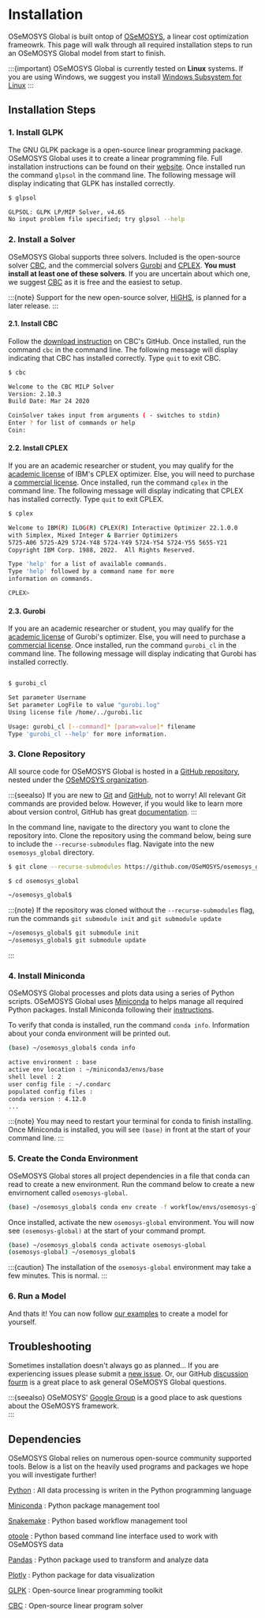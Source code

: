 # Installation

OSeMOSYS Global is built ontop of [OSeMOSYS](http://www.osemosys.org/), a 
linear cost optimization frameowrk. This page will walk through all required 
installation steps to run an OSeMOSYS Global model from start to finish. 

:::{important}
OSeMOSYS Global is currently tested on **Linux** systems. If you are using 
Windows, we suggest you install 
[Windows Subsystem for Linux](https://docs.microsoft.com/en-us/windows/wsl/install)
:::

## Installation Steps

###  1. Install GLPK

The GNU GLPK package is a open-source linear programming package. OSeMOSYS 
Global uses it to create a linear programming file. Full installation 
instructions can be found on their [website](https://www.gnu.org/software/glpk/). 
Once installed run the command `glpsol` in the command line. The following
message will display indicating that GLPK has installed correctly. 

``` bash
$ glpsol

GLPSOL: GLPK LP/MIP Solver, v4.65
No input problem file specified; try glpsol --help
```

### 2. Install a Solver

OSeMOSYS Global supports three solvers. Included is the open-source solver 
[CBC](https://github.com/coin-or/Cbc), and the commercial solvers 
[Gurobi](https://www.gurobi.com/) and 
[CPLEX](https://www.ibm.com/analytics/cplex-optimizer). **You must install at 
least one of these solvers**. If you are uncertain about which one, we suggest 
[CBC](https://github.com/coin-or/Cbc) as it is free and the easiest to setup. 

:::{note}
Support for the new open-source solver, [HiGHS](https://highs.dev/), is planned for a later release. 
:::

#### 2.1. Install CBC

Follow the [download instruction](https://github.com/coin-or/Cbc#download) on 
CBC's GitHub. Once installed, run the command `cbc` in the command line. The 
following message will display indicating that CBC has installed correctly. 
Type `quit` to exit CBC.

```bash
$ cbc

Welcome to the CBC MILP Solver 
Version: 2.10.3 
Build Date: Mar 24 2020 

CoinSolver takes input from arguments ( - switches to stdin)
Enter ? for list of commands or help
Coin:
 ``` 

#### 2.2. Install CPLEX

If you are an academic researcher or student, you may qualify for the 
[academic license](https://www.ibm.com/academic/topic/data-science) of IBM's 
CPLEX optimizer. Else, you will need to purchase a 
[commercial license](https://www.ibm.com/support/pages/downloading-ibm-ilog-cplex-optimization-studio-v1290). 
Once installed, run the command `cplex` in the command line. The following 
message will display indicating that CPLEX has installed correctly. 
Type `quit` to exit CPLEX.

```bash
$ cplex

Welcome to IBM(R) ILOG(R) CPLEX(R) Interactive Optimizer 22.1.0.0
with Simplex, Mixed Integer & Barrier Optimizers
5725-A06 5725-A29 5724-Y48 5724-Y49 5724-Y54 5724-Y55 5655-Y21
Copyright IBM Corp. 1988, 2022.  All Rights Reserved.

Type 'help' for a list of available commands.
Type 'help' followed by a command name for more
information on commands.

CPLEX> 
``` 

#### 2.3. Gurobi

If you are an academic researcher or student, you may qualify for the 
[academic license](https://www.gurobi.com/academia/) of Gurobi's optimizer. 
Else, you will need to purchase a 
[commercial license](https://www.gurobi.com/products/gurobi-optimizer/). 
Once installed, run the command `gurobi_cl` in the command line. The following 
message will display indicating that Gurobi has installed correctly. 

```bash

$ gurobi_cl

Set parameter Username
Set parameter LogFile to value "gurobi.log"
Using license file /home/../gurobi.lic

Usage: gurobi_cl [--command]* [param=value]* filename
Type 'gurobi_cl --help' for more information.
```

### 3. Clone Repository

All source code for OSeMOSYS Global is hosted in a 
[GitHub repository](https://github.com/OSeMOSYS/osemosys_global), nested under 
the [OSeMOSYS organization](https://github.com/OSeMOSYS).

:::{seealso}
If you are new to [Git](https://git-scm.com) and [GitHub](https://github.com/), 
not to worry! All relevant Git commands are provided below. However, if you 
would like to learn more about version control, GitHub has great 
[documentation](https://docs.github.com/en/get-started/quickstart/hello-world).
:::

In the command line, navigate to the directory you want to clone the repository 
into. Clone the repository using the command below, being sure to include the
`--recurse-submodules` flag. Navigate into the new `osemosys_global` directory.

```bash
$ git clone --recurse-submodules https://github.com/OSeMOSYS/osemosys_global.git 

$ cd osemosys_global

~/osemosys_global$ 

```

:::{note}
If the repository was cloned without the `--recurse-submodules` flag, run the 
commands `git submodule init` and `git submodule update `

```bash
~/osemosys_global$ git submodule init
~/osemosys_global$ git submodule update 
```
:::

### 4. Install Miniconda

OSeMOSYS Global processes and plots data using a series of Python scripts. 
OSeMOSYS Global uses [Miniconda](https://docs.conda.io/en/latest/miniconda.html) 
to helps manage all required Python packages. Install Miniconda following their 
[instructions](https://docs.conda.io/en/latest/miniconda.html).

To verify that conda is installed, run the command `conda info`. Information 
about your conda environment will be printed out. 

```bash
(base) ~/osemosys_global$ conda info

active environment : base
active env location : ~/miniconda3/envs/base
shell level : 2
user config file : ~/.condarc
populated config files : 
conda version : 4.12.0
...
```
:::{note}
You may need to restart your terminal for conda to finish installing. Once 
Miniconda is installed, you will see `(base)` in front at the start of your
command line.
:::

### 5. Create the Conda Environment

OSeMOSYS Global stores all project dependencies in a file that conda can read 
to create a new environment. Run the command below to create a new 
envirnoment called `osemosys-global`.

```bash
(base) ~/osemosys_global$ conda env create -f workflow/envs/osemosys-global.yaml    
```

Once installed, activate the new `osemosys-global` environment. You will now see 
`(osemosys-global)` at the start of your command prompt.

```bash
(base) ~/osemosys_global$ conda activate osemosys-global
(osemosys-global) ~/osemosys_global$ 
```

:::{caution}
The installation of the `osemosys-global` environment may take a few minutes. This is normal.
:::

### 6. Run a Model

And thats it! You can now follow [our examples](getting-started.md#examples) 
to create a model for yourself. 

## Troubleshooting

Sometimes installation doesn't always go as planned... If you are experiencing 
issues please submit a 
[new issue](https://github.com/OSeMOSYS/osemosys_global/issues/new/choose). Or, 
our GitHub 
[discussion fourm](https://github.com/OSeMOSYS/osemosys_global/discussions) is 
a great place to ask general OSeMOSYS Global questions.

:::{seealso}
 OSeMOSYS' [Google Group](https://groups.google.com/g/osemosys) is a good place to ask questions about the OSeMOSYS framework.   
:::

## Dependencies

OSeMOSYS Global relies on numerous open-source community supported tools.
Below is a list on the heavily used programs and packages we hope you will 
investigate further!

[Python](https://www.python.org/downloads/)
: All data processing is writen in the Python programming language

[Miniconda](https://docs.conda.io/en/latest/miniconda.html) 
: Python package management tool

[Snakemake](https://snakemake.readthedocs.io/en/stable/)
: Python based workflow management tool

[otoole](https://github.com/OSeMOSYS/otoole)
: Python based command line interface used to work with OSeMOSYS data

[Pandas](https://pandas.pydata.org/) 
: Python package used to transform and analyze data

[Plotly](https://plotly.com/)
: Python package for data visualization

[GLPK](https://www.gnu.org/software/glpk/) 
: Open-source linear programming toolkit

[CBC](https://github.com/coin-or/Cbc)
: Open-source linear program solver
